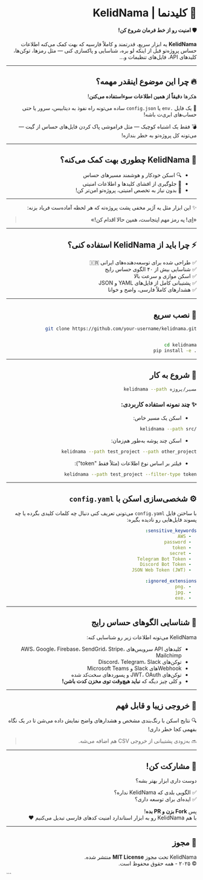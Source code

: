 

<div dir="rtl" align="right">

# 🚨 کلیدنما | KelidNama

**🛡️ امنیت رو از خط فرمان شروع کن!**

**KelidNama** یه ابزار سریع، قدرتمند و کاملاً فارسیه که بهت کمک می‌کنه اطلاعات حساس پروژه‌تو قبل از اینکه لو بره، شناسایی و پاکسازی کنی — مثل رمزها، توکن‌ها، کلیدهای API، فایل‌های تنظیمات و...

---

## 🔥 چرا این موضوع اینقدر مهمه؟

هکرها **دقیقاً از همین اطلاعات سوءاستفاده می‌کنن**!

📂 یک فایل `.env` یا `config.json` ساده می‌تونه راه نفوذ به دیتابیس، سرور یا حتی حساب‌های ابری‌ت باشه!

💣 فقط یک اشتباه کوچیک — مثل فراموشی پاک کردن فایل‌های حساس از گیت — می‌تونه کل پروژه‌تو به خطر بندازه!

---

## 🎯 KelidNama چطوری بهت کمک می‌کنه؟

- 🔍 اسکن خودکار و هوشمند مسیرهای حساس  
- 🚫 جلوگیری از افشای کلیدها و اطلاعات امنیتی  
- 🧠 بدون نیاز به تخصص امنیتی، پروژه‌تو امن‌تر کن!

---

✨ این ابزار مثل یه آژیر مخفی پشت پروژه‌ته که هر لحظه آماده‌ست فریاد بزنه:  
> **«اِی! یه رمز مهم اینجاست، همین حالا اقدام کن!»**

---

## ⚡ چرا باید از KelidNama استفاده کنی؟

✅ طراحی شده برای توسعه‌دهنده‌های ایرانی 🇮🇷  
✅ شناسایی بیش از ۴۰ الگوی حساس رایج  
✅ اسکن موازی و سرعت بالا  
✅ پشتیبانی کامل از فایل‌های YAML و JSON  
✅ هشدارهای کاملاً فارسی، واضح و خوانا

---

## 🔧 نصب سریع

<div dir="ltr">

```bash
git clone https://github.com/your-username/kelidnama.git
```
```bash

cd kelidnama
pip install -e .
```

</div>

---

## 🚀 شروع به کار

<div dir="ltr">

```bash
kelidnama --path مسیر/پروژه
```

</div>

### ✨ چند نمونه استفاده کاربردی:

- اسکن یک مسیر خاص:

<div dir="ltr">

```bash
kelidnama --path src/
```

</div>

- اسکن چند پوشه به‌طور هم‌زمان:

<div dir="ltr">

```bash
kelidnama --path test_project --path other_project
```

</div>

- فیلتر بر اساس نوع اطلاعات (مثلاً فقط "token"):

<div dir="ltr">

```bash
kelidnama --path test_project --filter-type token
```

</div>

---

## ⚙️ شخصی‌سازی اسکن با `config.yaml`

با ساختن فایل `config.yaml` می‌تونی تعریف کنی دنبال چه کلمات کلیدی بگرده یا چه پسوند فایل‌هایی رو نادیده بگیره:

```yaml
sensitive_keywords:
  - AWS
  - password
  - token
  - secret
  - Telegram Bot Token
  - Discord Bot Token
  - JSON Web Token (JWT)

ignored_extensions:
  - .png
  - .jpg
  - .exe
```

---

## 🧠 شناسایی الگوهای حساس رایج

KelidNama می‌تونه اطلاعات زیر رو شناسایی کنه:

- کلیدهای API سرویس‌های AWS، Google، Firebase، SendGrid، Stripe، Mailchimp  
- توکن‌های Discord، Telegram، Slack  
- Webhookهای Slack و Microsoft Teams  
- توکن‌های JWT، OAuth و پسوردهای سخت‌کد شده  
- و کلی چیز دیگه که **نباید هیچ‌وقت توی مخزن کدت باشن!**

---

## 🧪 خروجی زیبا و قابل فهم

🔍 نتایج اسکن با رنگ‌بندی مشخص و هشدارهای واضح نمایش داده می‌شن تا در یک نگاه بفهمی کجا خطر داری!

> 🔜 به‌زودی پشتیبانی از خروجی CSV هم اضافه می‌شه.

---

## 🤝 مشارکت کن!

دوست داری ابزار بهتر بشه؟

✅ الگویی بلدی که KelidNama نداره؟  
✅ ایده‌ای برای توسعه داری؟

پس **Fork بزن و PR بده**!  
با هم KelidNama رو به ابزار استاندارد امنیت کدهای فارسی تبدیل می‌کنیم ❤️

---

## 📜 مجوز

KelidNama تحت مجوز **MIT License** منتشر شده.  
© ۲۰۲۵ - همه حقوق محفوظ است.

</div>
```

